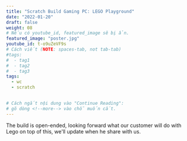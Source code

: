 ```yaml
---
title: "Scratch Build Gaming PC: LEGO Playground"
date: "2022-01-20"
draft: false
weight: 08
# Nếu có youtube_id, featured_image sẽ bị ẩn.
featured_image: "poster.jpg"
youtube_id: t-o9uZeVF9s
# Cách viết (NOTE: spaces-tab, not tab-tab)
#tags:
#  - tag1
#  - tag2
#  - tag3
tags:
  - wc
  - scratch
 

# Cách ngắt nội dung vào "Continue Reading":
# gõ dòng <!--more--> vào chỗ muốn cắt.
---
```


The build is open-ended, looking forward what our customer will do with Lego on top of this, we'll update when he share with us.